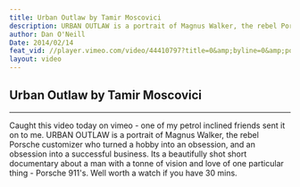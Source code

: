 ```yaml
---
title: Urban Outlaw by Tamir Moscovici
description: URBAN OUTLAW is a portrait of Magnus Walker, the rebel Porsche customizer who turned a hobby into an obsession, and an obsession into a successful business.
author: Dan O'Neill
Date: 2014/02/14
feat_vid: //player.vimeo.com/video/44410797?title=0&amp;byline=0&amp;portrait=0
layout: video
---
```


## Urban Outlaw by Tamir Moscovici
***
Caught this video today on vimeo - one of my petrol inclined friends sent it on to me. URBAN OUTLAW is a portrait of Magnus Walker, the rebel Porsche customizer who turned a hobby into an obsession, and an obsession into a successful business. Its a beautifully shot short documentary about a man with a tonne of vision and love of one particular thing - Porsche 911's. Well worth a watch if you have 30 mins.


